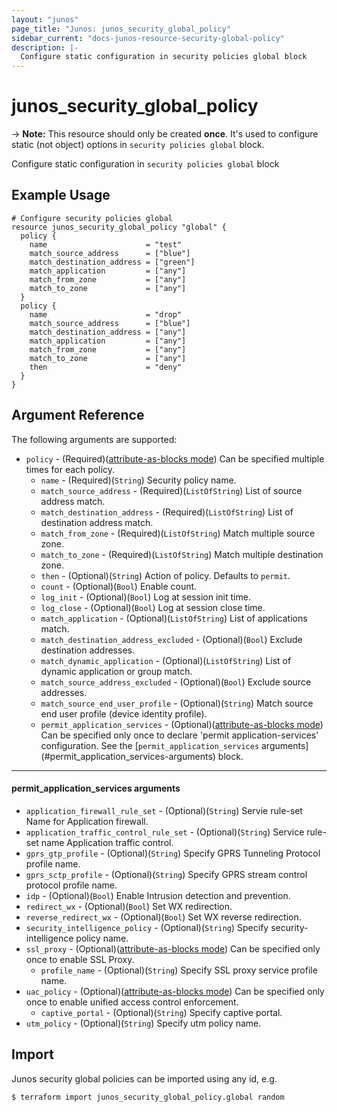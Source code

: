 ```yaml
---
layout: "junos"
page_title: "Junos: junos_security_global_policy"
sidebar_current: "docs-junos-resource-security-global-policy"
description: |-
  Configure static configuration in security policies global block
---
```


# junos_security_global_policy

-> **Note:** This resource should only be created **once**. It's used to configure static (not object) options in `security policies global` block.

Configure static configuration in `security policies global` block

## Example Usage

```hcl
# Configure security policies global
resource junos_security_global_policy "global" {
  policy {
    name                      = "test"
    match_source_address      = ["blue"]
    match_destination_address = ["green"]
    match_application         = ["any"]
    match_from_zone           = ["any"]
    match_to_zone             = ["any"]
  }
  policy {
    name                      = "drop"
    match_source_address      = ["blue"]
    match_destination_address = ["any"]
    match_application         = ["any"]
    match_from_zone           = ["any"]
    match_to_zone             = ["any"]
    then                      = "deny"
  }
}
```

## Argument Reference

The following arguments are supported:

* `policy` - (Required)([attribute-as-blocks mode](https://www.terraform.io/docs/configuration/attr-as-blocks.html)) Can be specified multiple times for each policy.
  * `name` - (Required)(`String`) Security policy name.
  * `match_source_address` - (Required)(`ListOfString`) List of source address match.
  * `match_destination_address` - (Required)(`ListOfString`) List of destination address match.
  * `match_from_zone` - (Required)(`ListOfString`) Match multiple source zone.
  * `match_to_zone` - (Required)(`ListOfString`) Match multiple destination zone.
  * `then` - (Optional)(`String`) Action of policy. Defaults to `permit`.
  * `count` - (Optional)(`Bool`) Enable count.
  * `log_init` - (Optional)(`Bool`) Log at session init time.
  * `log_close` - (Optional)(`Bool`) Log at session close time.
  * `match_application` - (Optional)(`ListOfString`) List of applications match.
  * `match_destination_address_excluded` - (Optional)(`Bool`) Exclude destination addresses.
  * `match_dynamic_application` - (Optional)(`ListOfString`) List of dynamic application or group match.
  * `match_source_address_excluded` - (Optional)(`Bool`) Exclude source addresses.
  * `match_source_end_user_profile` - (Optional)(`String`) Match source end user profile (device identity profile).
  * `permit_application_services` - (Optional)([attribute-as-blocks mode](https://www.terraform.io/docs/configuration/attr-as-blocks.html)) Can be specified only once to declare 'permit application-services' configuration. See the [`permit_application_services` arguments] (#permit_application_services-arguments) block.

---
#### permit_application_services arguments
* `application_firewall_rule_set` - (Optional)(`String`) Servie rule-set Name for Application firewall.
* `application_traffic_control_rule_set` - (Optional)(`String`) Service rule-set name Application traffic control.
* `gprs_gtp_profile` - (Optional)(`String`) Specify GPRS Tunneling Protocol profile name.
* `gprs_sctp_profile` - (Optional)(`String`) Specify GPRS stream control protocol profile name.
* `idp` - (Optional)(`Bool`) Enable Intrusion detection and prevention.
* `redirect_wx` - (Optional)(`Bool`) Set WX redirection.
* `reverse_redirect_wx` - (Optional)(`Bool`) Set WX reverse redirection.
* `security_intelligence_policy` - (Optional)(`String`) Specify security-intelligence policy name.
* `ssl_proxy` - (Optional)([attribute-as-blocks mode](https://www.terraform.io/docs/configuration/attr-as-blocks.html)) Can be specified only once to enable SSL Proxy.
  * `profile_name` - (Optional)(`String`) Specify SSL proxy service profile name.
* `uac_policy` - (Optional)([attribute-as-blocks mode](https://www.terraform.io/docs/configuration/attr-as-blocks.html)) Can be specified only once to enable unified access control enforcement.
  * `captive_portal` - (Optional)(`String`) Specify captive portal.
* `utm_policy` - (Optional)(`String`) Specify utm policy name.

## Import

Junos security global policies can be imported using any id, e.g.

```
$ terraform import junos_security_global_policy.global random
```
